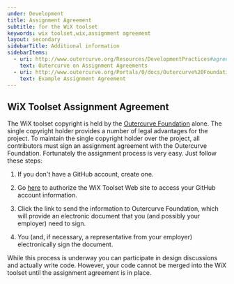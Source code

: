```yaml
---
under: Development
title: Assignment Agreement
subtitle: for the WiX toolset
keywords: wix toolset,wix,assignment agreement
layout: secondary
sidebarTitle: Additional information
sidebarItems:
  - uri: http://www.outercurve.org/Resources/DevelopmentPractices#agreements
    text: Outercurve on Assignment Agreements
  - uri: http://www.outercurve.org/Portals/0/docs/Outercurve%20Foundation%20Assignment%20Agreement%20%28editable%29.pdf
    text: Example Assignment Agreement
---
```


## WiX Toolset Assignment Agreement

The WiX toolset copyright is held by the [Outercurve Foundation](http://www.outercurve.org/) alone. The single copyright holder provides a number of legal advantages for the project. To maintain the single copyright holder over the project, all contributors must sign an assignment agreement with the Outercurve Foundation. Fortunately the assignment process is very easy. Just follow these steps:

1. If you don't have a GitHub account, create one.

2. Go [here](/development/assignment-agreement/login/?returnUrl=/development/assignment-agreement/request/) to authorize the WiX Toolset Web site to access your GitHub account information.

3. Click the link to send the information to Outercurve Foundation, which will provide an electronic document that you (and possibly your employer) need to sign.

4. You (and, if necessary, a representative from your employer) electronically sign the document.

While this process is underway you can participate in design discussions and actually write code. However, your code cannot be merged into the WiX toolset until the assignment agreement is in place.
